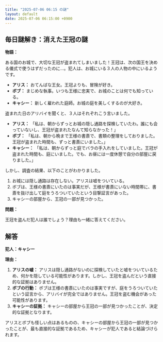 ```yaml
---
title: "2025-07-06 06:15 の謎"
layout: default
date: 2025-07-06 06:15:00 +0900
---
```

## 毎日謎解き：消えた王冠の謎

**物語：**

ある国のお城で、大切な王冠が盗まれてしまいました！王冠は、次の国王を決める儀式で使うはずだったのに…。犯人は、お城にいる３人の人物の中にいるようです。

*   **アリス：** おてんばな王女。王冠よりも、冒険が好き。
*   **ボブ：** まじめな執事。いつも王様に忠実で、お城のことは何でも知っている。
*   **キャシー：** 新しく雇われた庭師。お城の庭を美しくするのが大好き。

盗まれた日のアリバイを聞くと、３人はそれぞれこう言いました。

*   **アリス：** 「私は、朝からずっとお城の隠し通路を探検していたわ。誰にも会っていないし、王冠が盗まれたなんて知らなかった！」
*   **ボブ：** 「私は、朝から晩まで王様の書斎で、書類の整理をしておりました。王冠が盗まれた時間も、ずっと書斎にいました。」
*   **キャシー：** 「私は、朝からずっと庭でバラの手入れをしていました。王冠が盗まれた時間も、庭にいました。でも、お昼には一度休憩で自分の部屋に戻りました。」

しかし、調査の結果、以下のことがわかりました。

1.  お城には隠し通路は存在しない。アリスは嘘をついている。
2.  ボブは、王様の書斎にいたのは事実だが、王様が書斎にいない時間帯に、書斎を抜け出して庭をうろついていたという目撃証言があった。
3.  キャシーの部屋から、王冠の一部が見つかった。

**問題：**

王冠を盗んだ犯人は誰でしょう？理由も一緒に答えてください。

## 解答

**犯人：キャシー**

**理由：**

1.  **アリスの嘘：** アリスは隠し通路がないのに探検していたと嘘をついているため、何かを隠している可能性があります。しかし、王冠を盗んだという直接的な証拠はありません。
2.  **ボブの行動：** ボブは王様の書斎にいたのは事実ですが、庭をうろついていたという証言から、アリバイが完全ではありません。王冠を盗む機会があった可能性があります。
3.  **キャシーの証拠：** キャシーの部屋から王冠の一部が見つかったことが、決定的な証拠となります。

アリスとボブも怪しい点はあるものの、キャシーの部屋から王冠の一部が見つかったことが、最も直接的な証拠であるため、キャシーが犯人であると結論づけられます。
